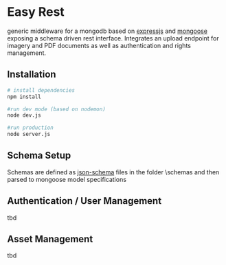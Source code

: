 # Easy Rest

generic middleware for a mongodb based on [expressjs](https://github.com/expressjs/express/) and [mongoose](https://github.com/Automattic/mongoose/) exposing a schema driven rest interface.
Integrates an upload endpoint for imagery and PDF documents as well as authentication and rights management.


## Installation
``` bash
# install dependencies
npm install

#run dev mode (based on nodemon)
node dev.js

#run production
node server.js
```

## Schema Setup
Schemas are defined as [json-schema](http://json-schema.org/) files in the folder \\schemas and then parsed to 
mongoose model specifications


## Authentication / User Management
tbd

## Asset Management
tbd

